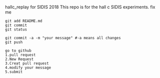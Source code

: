 hallc_replay for SIDIS 2018
This repo is for the hall c SIDIS experiments.
fix me
```
git add README.md 
git commit
git status 

git commit -a -m "your message" #-a means all changes
git push

go to github
1.pull request
2.New Request
3.Creat pull request
4.modify your message
5.submit
```
